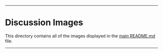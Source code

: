 
***

Discussion Images
====

This directory contains all of the images displayed in the [main README.md](https://github.com/AbeBuck/BSU-Spartan-Team_FE-2024/blob/main/README.md) file.

***

